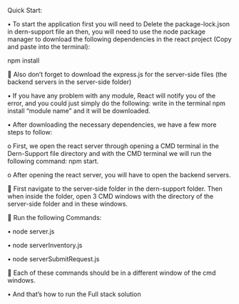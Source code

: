 Quick Start:

•	To start the application first you will need to Delete the package-lock.json in dern-support file an then, you will need to use the node package manager to download the following dependencies in the react project (Copy and paste into the terminal):

npm install

	Also don’t forget to download the express.js for the server-side files (the backend servers in the server-side folder)

•	If you have any problem with any module, React will notify you of the error, and you could just simply do the following: write in the terminal npm install “module name” and it will be downloaded.

•	After downloading the necessary dependencies, we have a few more steps to follow:

o	First, we open the react server through opening a CMD terminal in the Dern-Support file directory and with the CMD terminal we will run the following command: npm start.

o	After opening the react server, you will have to open the backend servers.

	First navigate to the server-side folder in the dern-support folder. Then when inside the folder, open 3 CMD windows with the directory of the server-side folder and in these windows.

	Run the following Commands:

•	node server.js

•	node serverInventory.js

•	node serverSubmitRequest.js

	Each of these commands should be in a different window of the cmd windows.

•	And that’s how to run the Full stack solution
